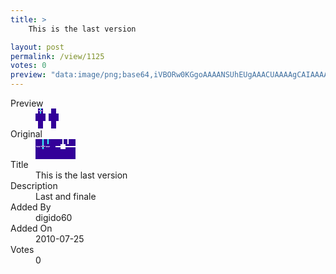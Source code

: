 ```yaml
---
title: >
    This is the last version

layout: post
permalink: /view/1125
votes: 0
preview: "data:image/png;base64,iVBORw0KGgoAAAANSUhEUgAAACUAAAAgCAIAAAAaMSbnAAAABnRSTlMA/wD/AP5AXyvrAAAAf0lEQVRIie3WQQqAIBCF4TfRjfJKeafsSp6paZFSioKRA1Hzr3QxfSAJEvOGmKE1rNgCALlj53lGQ+d42nV8aPlQx8qeB7yMN+YSWwCGXLaW8uSkshfU7k7sHf+LXDRhuTWQ3cXanav19fNUTz31/uNR+f2S9rn3i3rqqafe83Yb4yOjOkNGjgAAAABJRU5ErkJggg=="
---
```

<dl class="side-by-side">
<dt>Preview</dt>
<dd>
    <img class="preview" src="data:image/png;base64,iVBORw0KGgoAAAANSUhEUgAAACUAAAAgCAIAAAAaMSbnAAAABnRSTlMA/wD/AP5AXyvrAAAAf0lEQVRIie3WQQqAIBCF4TfRjfJKeafsSp6paZFSioKRA1Hzr3QxfSAJEvOGmKE1rNgCALlj53lGQ+d42nV8aPlQx8qeB7yMN+YSWwCGXLaW8uSkshfU7k7sHf+LXDRhuTWQ3cXanav19fNUTz31/uNR+f2S9rn3i3rqqafe83Yb4yOjOkNGjgAAAABJRU5ErkJggg==">
</dd>
<dt>Original</dt>
<dd>
    <img class="preview" src="data:image/png;base64,iVBORw0KGgoAAAANSUhEUgAAAEAAAAAgCAYAAACinX6EAAAAeklEQVR42u3UQQqAIBQFQO/UaTutLUpwkVmaEDkfHhJW8AYxLGGNtxPjntb9zoRjWvdPvwEAAAAAAAAAvAMwsHRpuv8P4MHLaX4HkEpdrXnx/Lm29hYcPnmpWoHSCWgt/ykAdwAAAFMGAAAAAAAAAAAAAAAAAAAAmDAbsGnBXESDwE8AAAAASUVORK5CYII=">
</dd>
<dt>Title</dt>
<dd>This is the last version</dd>
<dt>Description</dt>
<dd>Last and finale</dd>
<dt>Added By</dt>
<dd>digido60</dd>
<dt>Added On</dt>
<dd>2010-07-25</dd>
<dt>Votes</dt>
<dd>0</dd>
</dl>
